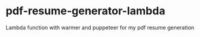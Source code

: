 # pdf-resume-generator-lambda

Lambda function with warmer and puppeteer for my pdf resume generation
